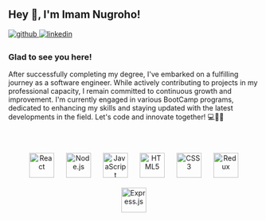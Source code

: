 ## Hey 👋, I'm Imam Nugroho!  
  

<a href="https://github.com/imamnugroho07" target="_blank">
<img src=https://img.shields.io/badge/github-%2324292e.svg?&style=for-the-badge&logo=github&logoColor=white alt=github style="margin-bottom: 5px;" />
</a>
<a href="https://linkedin.com/in/imamnugroho" target="_blank">
<img src=https://img.shields.io/badge/linkedin-%231E77B5.svg?&style=for-the-badge&logo=linkedin&logoColor=white alt=linkedin style="margin-bottom: 5px;" />
</a>
  

### Glad to see you here!  
After successfully completing my degree, I've embarked on a fulfilling journey as a software engineer. While actively contributing to projects in my professional capacity, I remain committed to continuous growth and improvement. I'm currently engaged in various BootCamp programs, dedicated to enhancing my skills and staying updated with the latest developments in the field. Let's code and innovate together! 💻🚀🧩  
  

<br/>  

  

<br/>  

<div align="center">  
<a href="https://reactjs.org/" target="_blank"><img style="margin: 10px" src="https://www.google.com/url?sa=i&url=https%3A%2F%2Fseeklogo.com%2Fvector-logo%2F363285%2Fc-sharp-c&psig=AOvVaw0D2zdrE8cGgwaB1nBqTpNN&ust=1718160951191000&source=images&cd=vfe&opi=89978449&ved=0CBIQjRxqFwoTCMjs37vG0oYDFQAAAAAdAAAAABAE" alt="React" height="50" /></a>  
<a href="https://nodejs.org/" target="_blank"><img style="margin: 10px" src="https://profilinator.rishav.dev/skills-assets/nodejs-original-wordmark.svg" alt="Node.js" height="50" /></a>  
<a href="https://www.javascript.com/" target="_blank"><img style="margin: 10px" src="https://profilinator.rishav.dev/skills-assets/javascript-original.svg" alt="JavaScript" height="50" /></a>  
<a href="https://en.wikipedia.org/wiki/HTML5" target="_blank"><img style="margin: 10px" src="https://profilinator.rishav.dev/skills-assets/html5-original-wordmark.svg" alt="HTML5" height="50" /></a>  
<a href="https://www.w3schools.com/css/" target="_blank"><img style="margin: 10px" src="https://profilinator.rishav.dev/skills-assets/css3-original-wordmark.svg" alt="CSS3" height="50" /></a>  
<a href="https://redux.js.org/" target="_blank"><img style="margin: 10px" src="https://profilinator.rishav.dev/skills-assets/redux-original.svg" alt="Redux" height="50" /></a>  
<a href="https://expressjs.com/" target="_blank"><img style="margin: 10px" src="https://profilinator.rishav.dev/skills-assets/express-original-wordmark.svg" alt="Express.js" height="50" /></a>  
</div>  

<br/>  


<br />


